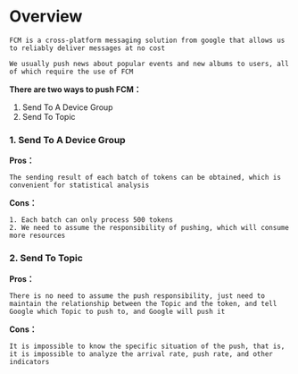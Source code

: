 # Overview

```
FCM is a cross-platform messaging solution from google that allows us to reliably deliver messages at no cost

We usually push news about popular events and new albums to users, all of which require the use of FCM
```

**There are two ways to push FCM：**

1. Send To A Device Group
2. Send To Topic

### 1. Send To A Device Group
**Pros：**
```
The sending result of each batch of tokens can be obtained, which is convenient for statistical analysis
```


**Cons：**
```
1. Each batch can only process 500 tokens
2. We need to assume the responsibility of pushing, which will consume more resources
```



### 2. Send To Topic
**Pros：**
```
There is no need to assume the push responsibility, just need to maintain the relationship between the Topic and the token, and tell Google which Topic to push to, and Google will push it
```


**Cons：**
```
It is impossible to know the specific situation of the push, that is, it is impossible to analyze the arrival rate, push rate, and other indicators
```
